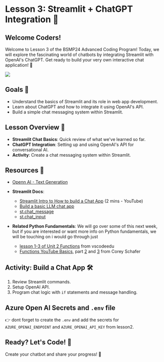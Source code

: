 # Lesson 3: Streamlit + ChatGPT Integration 🤖  
   
## Welcome Coders!  
   
Welcome to Lesson 3 of the BSMP24 Advanced Coding Program! Today, we will explore the fascinating world of chatbots by integrating Streamlit with OpenAI's ChatGPT. Get ready to build your very own interactive chat application! 🌟 
   
![](https://pbs.twimg.com/media/F80nu7kWYAAjeE7?format=png&name=small)
   
## Goals 🎯  
   
- Understand the basics of Streamlit and its role in web app development.  
- Learn about ChatGPT and how to integrate it using OpenAI's API.  
- Build a simple chat messaging system within Streamlit.  
   
## Lesson Overview 📖  
   
- **Streamlit Chat Basics**: Quick review of what we've learned so far.  
- **ChatGPT Integration**: Setting up and using OpenAI's API for conversational AI.  
- **Activity**: Create a chat messaging system within Streamlit.  
   
## Resources 🔗  
   
- [Openn AI - Text Generation](https://platform.openai.com/docs/guides/text-generation)

- **Streamlit Docs**: 
  - [Streamlit Intro to How to build a Chat App](https://youtu.be/4sPnOqeUDmk?si=6JGTKLSrtBkFDUuR) (2 mins - YouTube)
  - [Build a basic LLM chat app](https://docs.streamlit.io/develop/tutorials/llms/build-conversational-apps)
  - [st.chat_message](https://docs.streamlit.io/develop/api-reference/chat/st.chat_message) 
  - [st.chat_input](https://docs.streamlit.io/develop/api-reference/chat/st.chat_input)

- **Related Python Fundamentals**: We will go over some of this next week, but if you are interested or want more info on Python fundamentals, we will be touching on i would go through just 
  - [lesson 1-3 of Unit 2 Functions](https://vscode.dev/edu?courseId=intro-to-python&workspace-scheme=vscode-edu-workspace&profile=default#select-course-node=intro-to-python%3Aitp-functions) from vscodeedu
  - [Functions YouTube Basics](https://youtu.be/nrCAxXfRU28?list=PLlrxD0HtieHhS8VzuMCfQD4uJ9yne1mE6), part [2](https://youtu.be/C9ZEGqGHXms?list=PLlrxD0HtieHhS8VzuMCfQD4uJ9yne1mE6) and [3](https://youtu.be/9Os0o3wzS_I?list=PLlrxD0HtieHhS8VzuMCfQD4uJ9yne1mE6) from Corey Schafer
   
## Activity: Build a Chat App 🛠️  
   
1. Review Streamlit commands.  
2. Setup OpenAI API.  
3. Program chat logic with `if` statements and message handling.  
   
## Azure Open AI Secrets and `.env` file
👉 dont forget to create the `.env` and add the secrets for `AZURE_OPENAI_ENDPOINT` and `AZURE_OPENAI_API_KEY` from lesson2. 
   
## Ready? Let's Code! 🏁  
   
Create your chatbot and share your progress! 🚀
